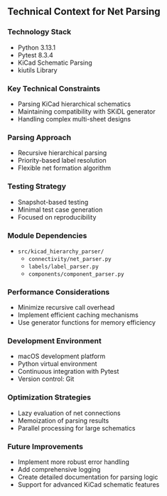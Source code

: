 ## Technical Context for Net Parsing

### Technology Stack
- Python 3.13.1
- Pytest 8.3.4
- KiCad Schematic Parsing
- kiutils Library

### Key Technical Constraints
- Parsing KiCad hierarchical schematics
- Maintaining compatibility with SKiDL generator
- Handling complex multi-sheet designs

### Parsing Approach
- Recursive hierarchical parsing
- Priority-based label resolution
- Flexible net formation algorithm

### Testing Strategy
- Snapshot-based testing
- Minimal test case generation
- Focused on reproducibility

### Module Dependencies
- `src/kicad_hierarchy_parser/`
  * `connectivity/net_parser.py`
  * `labels/label_parser.py`
  * `components/component_parser.py`

### Performance Considerations
- Minimize recursive call overhead
- Implement efficient caching mechanisms
- Use generator functions for memory efficiency

### Development Environment
- macOS development platform
- Python virtual environment
- Continuous integration with Pytest
- Version control: Git

### Optimization Strategies
- Lazy evaluation of net connections
- Memoization of parsing results
- Parallel processing for large schematics

### Future Improvements
- Implement more robust error handling
- Add comprehensive logging
- Create detailed documentation for parsing logic
- Support for advanced KiCad schematic features
